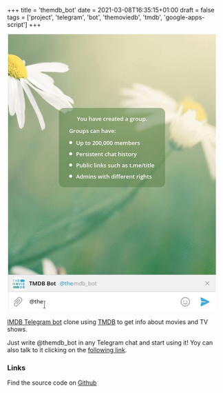 +++
title = 'themdb_bot'
date = 2021-03-08T16:35:15+01:00
draft = false
tags = ['project', 'telegram', 'bot', 'themoviedb', 'tmdb', 'google-apps-script']
+++


![themdb_bot demo gif](images/themdb_bot_demo.gif)

[IMDB Telegram bot](https://t.me/imdb) clone using [TMDB](https://themoviedb.org) to get info about movies and TV shows.

Just write @themdb_bot in any Telegram chat and start using it! Yoy can also talk to it clicking on the [following link](https://t.me/themdb_bot).


### Links

Find the source code on [Github](https://github.com/manglaneso/tmdb_bot)